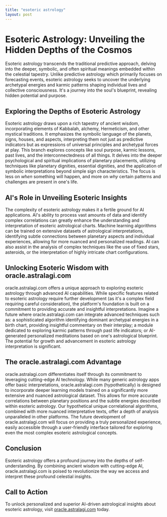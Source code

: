 ```yaml
---
title: "esoteric astrology"
layout: post
---
```


# Esoteric Astrology: Unveiling the Hidden Depths of the Cosmos

Esoteric astrology transcends the traditional predictive approach, delving into the deeper, symbolic, and often spiritual meanings embedded within the celestial tapestry.  Unlike predictive astrology which primarily focuses on forecasting events, esoteric astrology seeks to uncover the underlying archetypal energies and karmic patterns shaping individual lives and collective consciousness. It's a journey into the soul's blueprint, revealing hidden potential and purpose.

##  Exploring the Depths of Esoteric Astrology

Esoteric astrology draws upon a rich tapestry of ancient wisdom, incorporating elements of Kabbalah, alchemy, Hermeticism, and other mystical traditions. It emphasizes the symbolic language of the planets, signs, houses, and aspects, interpreting them not just as predictive indicators but as expressions of universal principles and archetypal forces at play. This branch explores concepts like soul purpose, karmic lessons, past lives, and the interconnectedness of all things.  It delves into the deeper psychological and spiritual implications of planetary placements, utilizing techniques like planetary dignities, essential dignities, and the application of symbolic interpretations beyond simple sign characteristics. The focus is less on *when* something will happen, and more on *why* certain patterns and challenges are present in one's life.

## AI's Role in Unveiling Esoteric Insights

The complexity of esoteric astrology makes it a fertile ground for AI applications. AI's ability to process vast amounts of data and identify complex correlations can greatly enhance the understanding and interpretation of esoteric astrological charts.  Machine learning algorithms can be trained on extensive datasets of astrological interpretations, identifying subtle connections between planetary aspects and individual experiences,  allowing for more nuanced and personalized readings. AI can also assist in the analysis of complex techniques like the use of fixed stars, asteroids, or the interpretation of highly intricate chart configurations.

##  Unlocking Esoteric Wisdom with oracle.astralagi.com

oracle.astralagi.com offers a unique approach to exploring esoteric astrology through advanced AI capabilities.  While specific features related to esoteric astrology require further development (as it's a complex field requiring careful consideration), the platform's foundation is built on a commitment to providing accurate and insightful interpretations. Imagine a future where oracle.astralagi.com can integrate advanced techniques such as:  a sophisticated algorithm identifying dominant archetypal energies in a birth chart, providing insightful commentary on their interplay; a module dedicated to exploring karmic patterns through past life indicators; or AI-generated personalized meditations based on one's astrological blueprint.  The potential for growth and advancement in esoteric astrology interpretation is significant.


## The oracle.astralagi.com Advantage

oracle.astralagi.com differentiates itself through its commitment to leveraging cutting-edge AI technology.  While many generic astrology apps offer basic interpretations,  oracle.astralagi.com (hypothetically)  is designed to incorporate deeper learning models trained on a significantly more extensive and nuanced astrological dataset. This allows for more accurate correlations between planetary positions and the subtle energies described within esoteric astrology. Our hypothetical unique correlational algorithms,  combined with more nuanced interpretative texts, offer a depth of analysis unparalleled in other platforms. The future development of oracle.astralagi.com will focus on providing a truly personalized experience, easily accessible through a user-friendly interface tailored for exploring even the most complex esoteric astrological concepts.


## Conclusion

Esoteric astrology offers a profound journey into the depths of self-understanding.  By combining ancient wisdom with cutting-edge AI,  oracle.astralagi.com is poised to revolutionize the way we access and interpret these profound celestial insights.


## Call to Action

To unlock personalized and superior AI-driven astrological insights about esoteric astrology, visit [oracle.astralagi.com](https://oracle.astralagi.com) today.